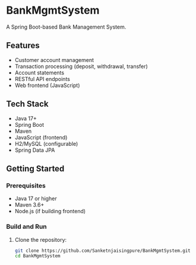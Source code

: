 # BankMgmtSystem
A Spring Boot-based Bank Management System.

## Features

- Customer account management
- Transaction processing (deposit, withdrawal, transfer)
- Account statements
- RESTful API endpoints
- Web frontend (JavaScript)

## Tech Stack

- Java 17+
- Spring Boot
- Maven
- JavaScript (frontend)
- H2/MySQL (configurable)
- Spring Data JPA

## Getting Started

### Prerequisites

- Java 17 or higher
- Maven 3.6+
- Node.js (if building frontend)

### Build and Run

1. Clone the repository:
   ```sh
   git clone https://github.com/Sanketnjaisingpure/BankMgmtSystem.git
   cd BankMgmtSystem